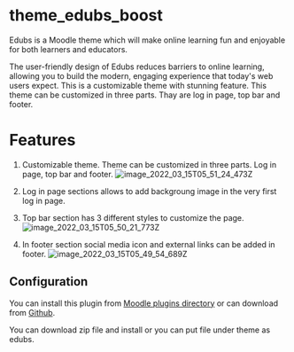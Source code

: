 # theme_edubs_boost
Edubs is a Moodle theme which will make online learning fun and enjoyable for both learners and educators.

The user-friendly design of Edubs reduces barriers to online learning, allowing you to build the modern, engaging experience that today's web users expect. This is a customizable theme with stunning feature. This theme can be customized in three parts. Thay are log in page, top bar and footer.

# Features
1. Customizable theme. Theme can be customized in three parts. Log in page, top bar and footer.
![image_2022_03_15T05_51_24_473Z](https://user-images.githubusercontent.com/97436713/158323213-a45ae023-e4de-4527-95b6-dd74efbf62a3.png)

3. Log in page sections allows to add backgroung image in the very first log in page.
4. Top bar section has 3 different styles to customize the page.
![image_2022_03_15T05_50_21_773Z](https://user-images.githubusercontent.com/97436713/158323306-7233ebd1-5321-4b36-b7e8-c4bb68297aa3.png)

5. In footer section social media icon and external links can be added in footer.
![image_2022_03_15T05_49_54_689Z](https://user-images.githubusercontent.com/97436713/158323347-5e79f7ff-76c2-4bb5-a98b-e6f2234fa77e.png)

## Configuration

You can install this plugin from [Moodle plugins directory](https://moodle.org/plugins) or can download from [Github](https://github.com/eLearning-BS23/theme_edubs_boost).

You can download zip file and install or you can put file under theme as edubs.


